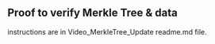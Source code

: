## Proof to verify Merkle Tree & data 

instructions are in Video_MerkleTree_Update readme.md file. 
